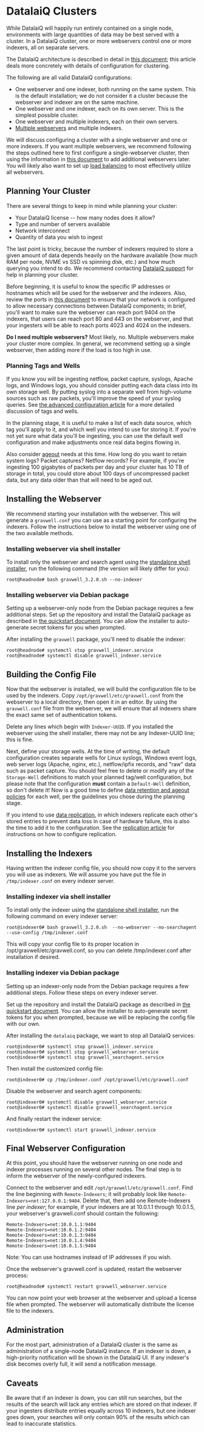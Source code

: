 # DatalaiQ Clusters

While DatalaiQ will happily run entirely contained on a single node, environments with large quantities of data may be best served with a cluster. In a DatalaiQ cluster, one or more webservers control one or more indexers, all on separate servers.

The DatalaiQ architecture is described in detail in [this document](#!architecture/architecture.md); this article deals more concretely with details of configuration for clustering.

The following are all valid DatalaiQ configurations:

* One webserver and one indexer, both running on the same system. This is the default installation; we do not consider it a cluster because the webserver and indexer are on the same machine.
* One webserver and one indexer, each on its own server. This is the simplest possible cluster.
* One webserver and multiple indexers, each on their own servers.
* [Multiple webservers](#!distributed/frontend.md) and multiple indexers.

We will discuss configuring a cluster with a single webserver and one or more indexers. If you want multiple webservers, we recommend following the steps outlined here to first configure a single-webserver cluster, then using the information in [this document](#!distributed/frontend.md) to add additional webservers later. You will likely also want to set up [load balancing](loadbalancer.md) to most effectively utilize all webservers.

## Planning Your Cluster

There are several things to keep in mind while planning your cluster:

* Your DatalaiQ license -- how many nodes does it allow?
* Type and number of servers available
* Network interconnect
* Quantity of data you wish to ingest

The last point is tricky, because the number of indexers required to store a given amount of data depends heavily on the hardware available (how much RAM per node, NVME vs SSD vs spinning disk, etc.) and how much querying you intend to do. We recommend contacting [DatalaiQ support](mailto:support@pipelinesecurity.net) for help in planning your cluster.

Before beginning, it is useful to know the specific IP addresses or hostnames which will be used for the webserver and the indexers. Also, review the ports in [this document](#!configuration/networking.md) to ensure that your network is configured to allow necessary connections between DatalaiQ components; in brief, you'll want to make sure the webserver can reach port 9404 on the indexers, that users can reach port 80 and 443 on the webserver, and that your ingesters will be able to reach ports 4023 and 4024 on the indexers.

**Do I need multiple webservers?** Most likely, no. Multiple webservers make your cluster more complex. In general, we recommend setting up a single webserver, then adding more if the load is too high in use. 

### Planning Tags and Wells

If you know you will be ingesting netflow, packet capture, syslogs, Apache logs, and Windows logs, you should consider putting each data class into its own storage well. By putting syslog into a separate well from high-volume sources such as raw packets, you'll improve the speed of your syslog queries. See [the advanced configuration article](#!configuration/configuration.md#Tags_and_Wells) for a more detailed discussion of tags and wells.

In the planning stage, it is useful to make a list of each data source, which tag you'll apply to it, and which well you intend to use for storing it. If you're not yet sure what data you'll be ingesting, you can use the default well configuration and make adjustments once real data begins flowing in.

Also consider [ageout](#!configuration/ageout.md) needs at this time. How long do you want to retain system logs? Packet captures? Netflow records? For example, if you're ingesting 100 gigabytes of packets per day and your cluster has 10 TB of storage in total, you could store about 100 days of uncompressed packet data, but any data older than that will need to be aged out.

## Installing the Webserver

We recommend starting your installation with the webserver. This will generate a `gravwell.conf` you can use as a starting point for configuring the indexers. Follow the instructions below to install the webserver using one of the two available methods.

### Installing webserver via shell installer

To install only the webserver and search agent using the [standalone shell installer](#!quickstart/downloads.md), run the following command (the version will likely differ for you):

```
root@headnode# bash gravwell_3.2.0.sh --no-indexer
```

### Installing webserver via Debian package

Setting up a webserver-only node from the Debian package requires a few additional steps. Set up the repository and install the DatalaiQ package as described in [the quickstart document](#!quickstart/quickstart.md#Debian_repository). You can allow the installer to auto-generate secret tokens for you when prompted.

After installing the `gravwell` package, you'll need to disable the indexer:

```
root@headnode# systemctl stop gravwell_indexer.service
root@headnode# systemctl disable gravwell_indexer.service
```

## Building the Config File

Now that the webserver is installed, we will build the configuration file to be used by the indexers. Copy `/opt/gravwell/etc/gravwell.conf` from the webserver to a local directory, then open it in an editor. By using the `gravwell.conf` file from the webserver, we will ensure that all indexers share the exact same set of authentication tokens.

Delete any lines which begin with `Indexer-UUID`. If you installed the webserver using the shell installer, there may not be any Indexer-UUID line; this is fine.

Next, define your storage wells. At the time of writing, the default configuration creates separate wells for Linux syslogs, Windows event logs, web server logs (Apache, nginx, etc.), netflow/ipfix records, and "raw" data such as packet capture. You should feel free to delete or modify any of the `Storage-Well` definitions to match your planned tag/well configuration, but please note that the configuration **must** contain a `Default-Well` definition, so don't delete it! Now is a good time to define [data retention and ageout policies](#!configuration/ageout.md) for each well, per the guidelines you chose during the planning stage.

If you intend to use [data replication](#!configuration/replication.md), in which indexers replicate each other's stored entries to prevent data loss in case of hardware failure, this is also the time to add it to the configuration. See the [replication article](#!configuration/replication.md) for instructions on how to configure replication.

## Installing the Indexers

Having written the indexer config file, you should now copy it to the servers you will use as indexers. We will assume you have put the file in `/tmp/indexer.conf` on every indexer server.

### Installing indexer via shell installer

To install only the indexer using the [standalone shell installer](#!quickstart/downloads.md), run the following command on every indexer server:

```
root@indexer0# bash gravwell_3.2.0.sh  --no-webserver --no-searchagent --use-config /tmp/indexer.conf
```

This will copy your config file to its proper location in /opt/gravwell/etc/gravwell.conf, so you can delete /tmp/indexer.conf after installation if desired.

### Installing indexer via Debian package

Setting up an indexer-only node from the Debian package requires a few additional steps. Follow these steps on every indexer server.

Set up the repository and install the DatalaiQ package as described in [the quickstart document](#!quickstart/quickstart.md#Debian_repository). You can allow the installer to auto-generate secret tokens for you when prompted, because we will be replacing the config file with our own.

After installing the `datalaiq` package, we want to stop all DatalaiQ services:

```
root@indexer0# systemctl stop gravwell_indexer.service
root@indexer0# systemctl stop gravwell_webserver.service
root@indexer0# systemctl stop gravwell_searchagent.service
```

Then install the customized config file:

```
root@indexer0# cp /tmp/indexer.conf /opt/gravwell/etc/gravwell.conf
```

Disable the webserver and search agent components:

```
root@indexer0# systemctl disable gravwell_webserver.service
root@indexer0# systemctl disable gravwell_searchagent.service
```

And finally restart the indexer service:

```
root@indexer0# systemctl start gravwell_indexer.service
```

## Final Webserver Configuration

At this point, you should have the webserver running on one node and indexer processes running on several other nodes. The final step is to inform the webserver of the newly-configured indexers.

Connect to the webserver and edit `/opt/gravwell/etc/gravwell.conf`. Find the line beginning with `Remote-Indexers`; it will probably look like `Remote-Indexers=net:127.0.0.1:9404`. Delete that, then add one Remote-Indexers line *per indexer*; for example, if your indexers are at 10.0.1.1 through 10.0.1.5, your webserver's gravwell.conf should contain the following:

```
Remote-Indexers=net:10.0.1.1:9404
Remote-Indexers=net:10.0.1.2:9404
Remote-Indexers=net:10.0.1.3:9404
Remote-Indexers=net:10.0.1.4:9404
Remote-Indexers=net:10.0.1.5:9404
```

Note: You can use hostnames instead of IP addresses if you wish.

Once the webserver's gravwell.conf is updated, restart the webserver process:

```
root@headnode# systemctl restart gravwell_webserver.service
```

You can now point your web browser at the webserver and upload a license file when prompted. The webserver will automatically distribute the license file to the indexers.

## Administration

For the most part, administration of a DatalaiQ cluster is the same as administration of a single-node DatalaiQ instance. If an indexer is down, a high-priority notification will be shown in the DatalaiQ UI. If any indexer's disk becomes overly full, it will send a notification message.

## Caveats

Be aware that if an indexer is down, you can still run searches, but the results of the search will lack any entries which are stored on that indexer. If your ingesters distribute entries equally across 10 indexers, but one indexer goes down, your searches will only contain 90% of the results which can lead to inaccurate statistics.
